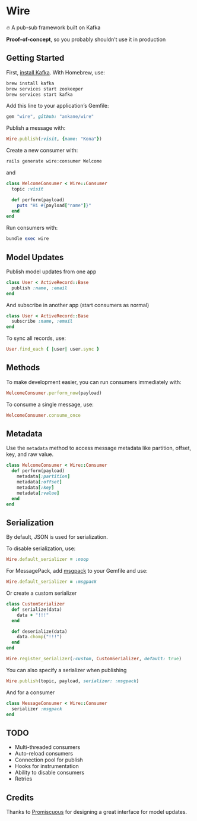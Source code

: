 # Wire

:fire: A pub-sub framework built on Kafka

**Proof-of-concept**, so you probably shouldn’t use it in production

## Getting Started

First, [install Kafka](https://kafka.apache.org/quickstart). With Homebrew, use:

```sh
brew install kafka
brew services start zookeeper
brew services start kafka
```

Add this line to your application’s Gemfile:

```ruby
gem "wire", github: "ankane/wire"
```

Publish a message with:

```ruby
Wire.publish(:visit, {name: "Kona"})
```

Create a new consumer with:

```sh
rails generate wire:consumer Welcome
```

and

```ruby
class WelcomeConsumer < Wire::Consumer
  topic :visit

  def perform(payload)
    puts "Hi #{payload["name"]}"
  end
end
```

Run consumers with:

```ruby
bundle exec wire
```

## Model Updates

Publish model updates from one app

```ruby
class User < ActiveRecord::Base
  publish :name, :email
end
```

And subscribe in another app (start consumers as normal)

```ruby
class User < ActiveRecord::Base
  subscribe :name, :email
end
```

To sync all records, use:

```ruby
User.find_each { |user| user.sync }
```

## Methods

To make development easier, you can run consumers immediately with:

```ruby
WelcomeConsumer.perform_now(payload)
```

To consume a single message, use:

```ruby
WelcomeConsumer.consume_once
```

## Metadata

Use the `metadata` method to access message metadata like partition, offset, key, and raw value.

```ruby
class WelcomeConsumer < Wire::Consumer
  def perform(payload)
    metadata[:partition]
    metadata[:offset]
    metadata[:key]
    metadata[:value]
  end
end
```

## Serialization

By default, JSON is used for serialization.

To disable serialization, use:

```ruby
Wire.default_serializer = :noop
```

For MessagePack, add [msgpack](https://github.com/msgpack/msgpack-ruby) to your Gemfile and use:

```ruby
Wire.default_serializer = :msgpack
```

Or create a custom serializer

```ruby
class CustomSerializer
  def serialize(data)
    data + "!!!"
  end

  def deserialize(data)
    data.chomp("!!!")
  end
end

Wire.register_serializer(:custom, CustomSerializer, default: true)
```

You can also specify a serializer when publishing

```ruby
Wire.publish(topic, payload, serializer: :msgpack)
```

And for a consumer

```ruby
class MessageConsumer < Wire::Consumer
  serializer :msgpack
end
```

## TODO

- Multi-threaded consumers
- Auto-reload consumers
- Connection pool for publish
- Hooks for instrumentation
- Ability to disable consumers
- Retries

## Credits

Thanks to [Promiscuous](https://github.com/promiscuous-io/promiscuous) for designing a great interface for model updates.
